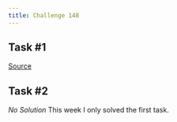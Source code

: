 ```yaml
---
title: Challenge 148
---
```



## Task #1

[Source](https://github.com/ccntrq/perlweeklychallenge-club/tree/challenge-148/challenge-148/alexander-pankoff/perl/ch-1.pl)

## Task #2

*No Solution* This week I only solved the first task.

